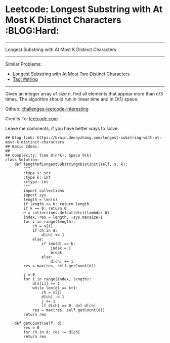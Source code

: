 # Leetcode: Longest Substring with At Most K Distinct Characters     :BLOG:Hard:


---

Longest Substring with At Most K Distinct Characters  

---

Similar Problems:  

-   [Longest Substring with At Most Two Distinct Characters](https://brain.dennyzhang.com/longest-substring-with-at-most-two-distinct-characters)
-   [Tag: #string](https://brain.dennyzhang.com/tag/string)

---

Given an integer array of size n, find all elements that appear more than n/3 times. The algorithm should run in linear time and in O(1) space.  

Github: [challenges-leetcode-interesting](https://github.com/DennyZhang/challenges-leetcode-interesting/tree/master/longest-substring-with-at-most-k-distinct-characters)  

Credits To: [leetcode.com](https://leetcode.com/problems/longest-substring-with-at-most-k-distinct-characters/description/)  

Leave me comments, if you have better ways to solve.  

    ## Blog link: https://brain.dennyzhang.com/longest-substring-with-at-most-k-distinct-characters
    ## Basic Ideas:
    ##
    ## Complexity: Time O(n*k), Space O(k)
    class Solution:
        def lengthOfLongestSubstringKDistinct(self, s, k):
            """
            :type s: str
            :type k: int
            :rtype: int
            """
            import collections
            import sys
            length = len(s)
            if length <= k: return length
            if k == 0: return 0
            d = collections.defaultdict(lambda: 0)
            index, res = length, -sys.maxsize-1
            for i in range(length):
                ch = s[i]
                if ch in d:
                    d[ch] += 1
                else:
                    if len(d) == k:
                        index = i
                        break
                    else:
                        d[ch] += 1
            res = max(res, self.getCount(d))
    
            j = 0
            for i in range(index, length):
                d[s[i]] += 1
                while len(d) == k+1:
                    ch = s[j]
                    d[ch] -= 1
                    j += 1
                    if d[ch] == 0: del d[ch]
                res = max(res, self.getCount(d))
            return res
    
        def getCount(self, d):
            res = 0
            for ch in d: res += d[ch]
            return res